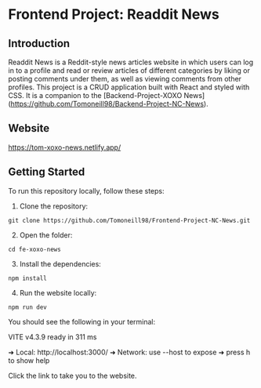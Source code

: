 # Frontend Project: Readdit News

## Introduction
Readdit News is a Reddit-style news articles website in which users can log in to a profile and read or review articles of different categories by liking or posting comments
under them, as well as viewing comments from other profiles. This project is a CRUD application built with React and styled with CSS. It is a companion to the
[Backend-Project-XOXO News] (https://github.com/Tomoneill98/Backend-Project-NC-News).

## Website
https://tom-xoxo-news.netlify.app/

## Getting Started
To run this repository locally, follow these steps:

1. Clone the repository:

```console
git clone https://github.com/Tomoneill98/Frontend-Project-NC-News.git
```

2. Open the folder:

```console
cd fe-xoxo-news
```

3. Install the dependencies:

```console
npm install
```

4. Run the website locally:

```console
npm run dev
```

You should see the following in your terminal:

 VITE v4.3.9  ready in 311 ms

  ➜  Local:   http://localhost:3000/
  ➜  Network: use --host to expose
  ➜  press h to show help

Click the link to take you to the website.
